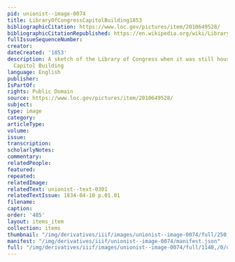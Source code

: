 ```yaml
---
pid: unionist--image-0074
title: LibraryOfCongressCapitolBuilding1853
bibliographicCitation: https://www.loc.gov/pictures/item/2010649528/
bibliographicCitationRepublished: https://en.wikipedia.org/wiki/Library_of_Congress#/media/File:The_Library_of_Congress_in_the_U.S._Capitol_Building_LCCN2010649528.jpg
fullIssueSequenceNumber: 
creator: 
dateCreated: '1853'
description: A sketch of the Library of Congress when it was still housed in the U.S.
  Capitol Building
language: English
publisher: 
IsPartOf: 
rights: Public Domain
source: https://www.loc.gov/pictures/item/2010649528/
subject: 
type: image
category: 
articleType: 
volume: 
issue: 
transcription: 
scholarlyNotes: 
commentary: 
relatedPeople: 
featured: 
repeated: 
relatedImage: 
relatedText: unionist--text-0301
relatedTextIssue: 1834-04-10 p.01.01
filename: 
caption: 
order: '485'
layout: items_item
collection: items
thumbnail: "/img/derivatives/iiif/images/unionist--image-0074/full/250,/0/default.jpg"
manifest: "/img/derivatives/iiif/unionist--image-0074/manifest.json"
full: "/img/derivatives/iiif/images/unionist--image-0074/full/1140,/0/default.jpg"
---
```

